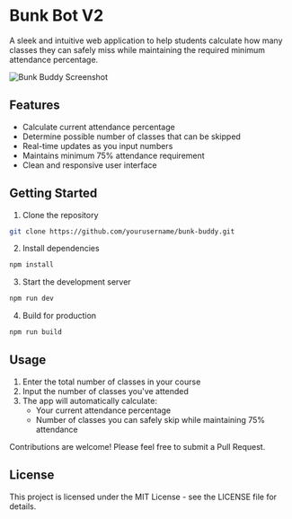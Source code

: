 # Bunk Bot V2

A sleek and intuitive web application to help students calculate how many classes they can safely miss while maintaining the required minimum attendance percentage.

![Bunk Buddy Screenshot](https://images.unsplash.com/photo-1599687266725-0d4d52716b86?auto=format&fit=crop&q=80&w=2340)

## Features

- Calculate current attendance percentage
- Determine possible number of classes that can be skipped
- Real-time updates as you input numbers
- Maintains minimum 75% attendance requirement
- Clean and responsive user interface



## Getting Started

1. Clone the repository
```bash
git clone https://github.com/yourusername/bunk-buddy.git
```

2. Install dependencies
```bash
npm install
```

3. Start the development server
```bash
npm run dev
```

4. Build for production
```bash
npm run build
```

## Usage

1. Enter the total number of classes in your course
2. Input the number of classes you've attended
3. The app will automatically calculate:
   - Your current attendance percentage
   - Number of classes you can safely skip while maintaining 75% attendance



Contributions are welcome! Please feel free to submit a Pull Request.

## License

This project is licensed under the MIT License - see the LICENSE file for details.
